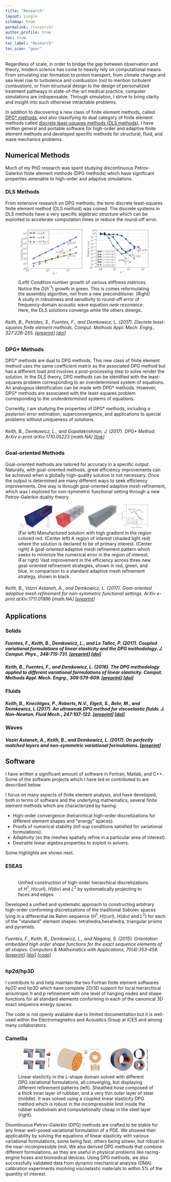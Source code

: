 ```yaml
---
title: "Research"
layout: single
sitemap: true
permalink: /research/
author_profile: true
toc: true
toc_label: "Research"
toc_icon: "gear"
---
```


Regardless of scale, in order to bridge the gap between observation and theory, modern science has come to heavily rely on computational means.
From simulating star formation to proton transport, from climate change and sea level rise to turbulence and combustion (not to mention turbulent combustion), or from structural design to the design of personalized treatment pathways in state-of-the-art medical practice, computer simulations are indispensable.
Through simulation, I strive to bring clarity and insight into such otherwise intractable problems.

In addition to discovering a new class of finite element methods, called [DPG* methods](https://arxiv.org/abs/1710.05223), and also classifying its dual category of finite element methods called [discrete least-squares methods (DLS methods)](https://doi.org/10.1016/j.cma.2017.08.043), I have written general and portable software for high-order and adaptive finite element methods and developed specific methods for structural, fluid, and wave mechanics problems.

## Numerical Methods

Much of my PhD research was spent studying discontinuous Petrov-Galerkin finite element methods (DPG methods) which have significant properties amenable to high-order and adaptive simulations.

### DLS Methods

From extensive research on DPG methods, the term discrete least-squares finite element method (DLS method) was coined.
The discrete systems in DLS methods have a very specific algebraic structure which can be exploited to accelerate computation times or reduce the round-off error.

<figure>
  <img src="/assets/images/ResearchDLS2.png" alt="">
  <figcaption>(Left) Condition number growth of various stiffness matrices. Notice the <em>O</em>(<em>h</em><sup>-1</sup>) growth in green. This is comes reformulating the assembly algorithm, <em>not</em> from a new preconditioner. (Right) A study in robustness and sensitivity to round-off error of frequency-domain acoustic wave equation <em>near resonance</em>. Here, the DLS solutions converge while the others diverge. </figcaption>
</figure>

###### Keith, B., Petrides, S., Fuentes, F., and Demkowicz, L. (2017). Discrete least-squares finite element methods. _Comput. Methods Appl. Mech. Engrg._, 327:226-255. [[preprint](https://arxiv.org/abs/1705.02078)] [[doi](https://doi.org/10.1016/j.cma.2017.08.043)]

### DPG* Methods

DPG* methods are dual to DPG methods.
This new class of finite element method uses the same coefficient matrix as the associated DPG method but has a different load and involves a post-processing step to solve render the solution.
In the DLS theory, DPG methods can be identified with the least-squares problem corresponding to an overdetermined system of equations.
An analogous identification can be made with DPG* methods.
However, DPG* methods are associated with the least-squares problem corresponding to the _underdetermined_ systems of equations.

Currently, I am studying the properties of DPG* methods, including _a posteriori_ error estimation, superconvergence, and applications to special problems without uniqueness of solutions.

###### Keith, B., Demkowicz, L., and Gopalakrishnan, J. (2017). DPG* Method. _ArXiv e-print arXiv:1710.05223 [math.NA]_ [[link](https://arxiv.org/abs/1710.05223)]

### Goal-oriented Methods

Goal-oriented methods are tailored for accuracy in a specific output.
Naturally, with goal-oriented methods, great efficiency improvements can be achieved when a globally high-quality solution is not necessary.
Once the output is determined are many different ways to seek efficiency improvements.
One way is through goal-oriented adaptive mesh refinement, which was I explored for non-symmetric functional setting through a new Petrov-Galerkin duality theory. 

<figure>
  <img src="/assets/images/ResearchGMR.png" alt="">
  <figcaption> (Far left) Manufactured solution with high gradient in the region colored red. (Center left) A region of interest (shaded light red) where the solution is declared to be of primary interest. (Center right) A goal-oriented adaptive mesh refinement pattern which seeks to minimize the numerical error in the region of interest. (Far right) Vast improvement in the efficiency across three new goal-oriented refinement strategies, shown in red, green, and blue, in comparison to a standard adaptive mesh refinement strategy, shown in black. </figcaption>
</figure>

###### Keith, B., Vaziri Astaneh, A., and Demkowicz, L. (2017). Goal-oriented adaptive mesh refinement for non-symmetric functional settings. _ArXiv e-print arXiv:1711.01996 [math.NA]_ [[preprint](https://arxiv.org/abs/1711.01996)]

## Applications

### Solids



##### Fuentes, F., Keith, B., Demkowicz, L., and Le Tallec, P. (2017). Coupled variational formulations of linear elasticity and the DPG methodology. _J. Comput. Phys._, 348:715-731. [[preprint](https://arxiv.org/abs/1609.08180)] [[doi](https://doi.org/10.1016/j.jcp.2017.07.051)]
##### Keith, B., Fuentes, F., and Demkowicz, L. (2016). The DPG methodology applied to different variational formulations of linear elasticity. _Comput. Methods Appl. Mech. Engrg._, 309:579-609. [[preprint](https://arxiv.org/abs/1601.07937)] [[doi](https://doi.org/10.1016/j.cma.2016.05.034)]


### Fluids

##### Keith, B., Knechtges, P., Roberts, N.V., Elgeti, S., Behr, M., and Demkowicz, L (2017). An ultraweak DPG method for viscoelastic fluids. _J. Non-Newton. Fluid Mech._, 247:107-122. [[preprint](https://arxiv.org/abs/1612.03124)] [[doi](https://doi.org/10.1016/j.jnnfm.2017.06.006)]

### Waves

##### Vaziri Astaneh, A., Keith, B., and Demkowicz, L. (2017). On perfectly matched layers and non-symmetric variational formulations. [[preprint]()]

## Software

I have written a significant amount of software in Fortran, Matlab, and C++.
Some of the software projects which I have led or contributed to are described below.

I focus on many aspects of finite element analysis, and have developed, both in terms of software and the underlying mathematics, several finite element methods which are characterized by having:
- High-order convergence (heirarchical high-order discretizations for different element shapes and "energy" spaces).
- Proofs of numerical stability (inf-sup conditions satisfied for variational formulations).
- Adaptivity (so the meshes spatially refine in a particular area of interest).
- Desirable linear algebra properties to exploit in solvers.

Some highlights are shown next.

### ESEAS

<figure>
  <img src="/assets/images/ResearchShapeFunctions.png" alt="">
  <figcaption>Unified construction of high-order hierarchical discretizations of <em>H</em><sup>1</sup>, <em>H</em>(curl), <em>H</em>(div) and <em>L</em><sup>2</sup> by systematically projecting to faces and edges. </figcaption>
</figure>
Developed a unified and systematic approach to constructing arbitrary high-order conforming discretizations of the traditional Sobolev spaces lying in a differential de Rahm sequence (<em>H</em><sup>1</sup>, <em>H</em>(curl), <em>H</em>(div) and <em>L</em><sup>2</sup>) for each of the "standard" element shapes: tetrahedra,hexahedra, triangular prisms and pyramids.

###### Fuentes, F., Keith, B., Demkowicz, L., and Nagaraj, S. (2015). Orientation embedded high order shape functions for the exact sequence elements of all shapes. _Computers & Mathematics with Applications_, 70(4):353-458. [[preprint](https://arxiv.org/abs/1504.03025)] [[doi](https://doi.org/10.1016/j.camwa.2015.04.027)] [[code](https://github.com/libESEAS/ESEAS)]

### hp2d/hp3D

I contribute to and help maintain the two Fortran finite element softwares <em>hp</em>2D and <em>hp</em>3D which have complete 2D/3D support for local hierarchical anisotropic <em>h</em> and <em>p</em> refinement with one level of hanging nodes and shape functions for all standard elements conforming in each of the canonical 3D exact sequence energy spaces:
<!-- \begin{equation}
    \HSo^1(K) \xrightarrow{\,\,\grad\,\,} \bHSo(\curl,K) \xrightarrow{\,\,\curl\,\,} \bHSo(\div,K) \xrightarrow{\,\,\div\,\,} \Leb^2(K) \, .
\label{eq:ExactSequence}
\end{equation} -->
The code is not openly available due to limited documentation but it is well-used within the Electromagnetics and Acoustics Group at ICES and among many collaborators.

### Camellia

<figure>
  <img src="/assets/images/ResearchElasticity.png" alt="">
  <figcaption>Linear elasticity in the L-shape domain solved with different DPG variational formulations, all converging, but displaying different refinement patterns (left). Sheathed hose composed of a thick inner layer of rubbber, and a very thin outer layer of steel (middle). It was solved using a coupled linear elasticity DPG method which is robust in the incompressible limit inside the rubber subdomain and computationally cheap in the steel layer (right). </figcaption>
</figure>

Disontinuous Petrov-Galerkin (DPG) methods are crafted to be stable for any linear well-posed variational formulation of a PDE.
We showed their applicability by solving the equations of linear elasticity with various variational formulations, some being fast, others being slower, but robust in the near-incompressible limit.
We also derived DPG methods that combine different formulations, as they are useful in physical problems like racing-engine hoses and biomedical devices.
Using DPG methods, we also successfully validated data from dynamic mechanical analysis (DMA) calibration experiments involving viscoelastic materials to within 5% of the quantity of interest.